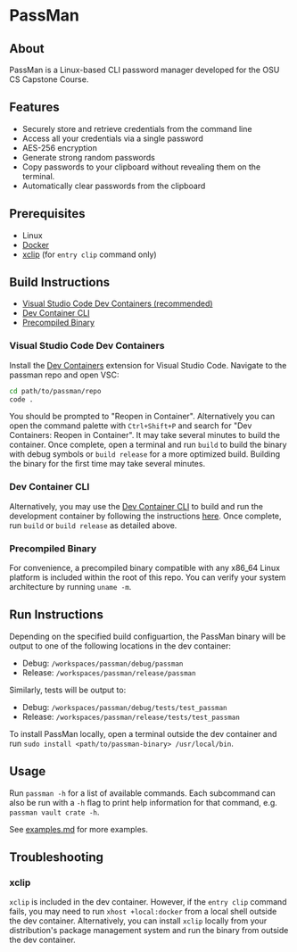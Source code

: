 # PassMan

## About
PassMan is a Linux-based CLI password manager developed for the OSU CS Capstone Course.

## Features
- Securely store and retrieve credentials from the command line
- Access all your credentials via a single password
- AES-256 encryption
- Generate strong random passwords
- Copy passwords to your clipboard without revealing them on the terminal.
- Automatically clear passwords from the clipboard

## Prerequisites
- Linux
- [Docker](https://docs.docker.com/engine/install/)
- [xclip](https://github.com/astrand/xclip/blob/master/README) (for `entry clip` command only)

## Build Instructions
- [Visual Studio Code Dev Containers (recommended)](#visual-studio-code-dev-containers)
- [Dev Container CLI](#dev-container-cli)
- [Precompiled Binary](#precompiled-binary)

### Visual Studio Code Dev Containers
Install the [Dev Containers](https://marketplace.visualstudio.com/items?itemName=ms-vscode-remote.remote-containers) extension for Visual Studio Code. Navigate to the passman repo and open VSC:

```bash 
cd path/to/passman/repo
code .
```

You should be prompted to "Reopen in Container". Alternatively you can open the command palette with `Ctrl+Shift+P` and search for "Dev Containers: Reopen in Container". It may take several minutes to build the container. Once complete, open a terminal and run `build` to build the binary with debug symbols or `build release` for a more optimized build. Building the binary for the first time may take several minutes.

### Dev Container CLI
Alternatively, you may use the [Dev Container CLI](https://github.com/devcontainers/cli) to build and run the development container by following the instructions [here](https://github.com/devcontainers/cli/blob/main/README.md#build-from-sources). Once complete, run `build` or `build release` as detailed above.

### Precompiled Binary
For convenience, a precompiled binary compatible with any x86_64 Linux platform is included within the root of this repo. You can verify your system architecture by running `uname -m`.

## Run Instructions
Depending on the specified build configuartion, the PassMan binary will be output to one of the following locations in the dev container:
- Debug: `/workspaces/passman/debug/passman`  
- Release: `/workspaces/passman/release/passman`  

Similarly, tests will be output to:
- Debug: `/workspaces/passman/debug/tests/test_passman`
- Release: `/workspaces/passman/release/tests/test_passman`

To install PassMan locally, open a terminal outside the dev container and run `sudo install <path/to/passman-binary> /usr/local/bin`.

## Usage
Run `passman -h` for a list of available commands. Each subcommand can also be run with a `-h` flag to print help information for that command, e.g. `passman vault crate -h`.

See [examples.md](examples.md) for more examples.

## Troubleshooting

### xclip
`xclip` is included in the dev container. However, if the `entry clip` command fails, you may need to run `xhost +local:docker` from a local shell outside the dev container. Alternatively, you can install `xclip` locally from your distribution's package management system and run the binary from outside the dev container.